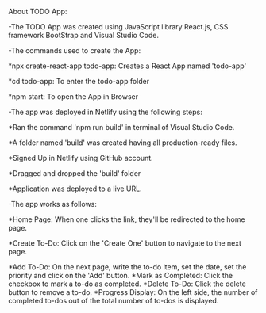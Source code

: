 About TODO App:


-The TODO App was created using JavaScript library React.js, CSS framework BootStrap and Visual Studio Code.


-The commands used to create the App:

   *npx create-react-app todo-app: Creates a React App named 'todo-app'
   
   *cd todo-app: To enter the todo-app folder
   
   *npm start: To open the App in Browser

   
-The app was deployed in Netlify using the following steps:

   *Ran the command 'npm run build' in terminal of Visual Studio Code.
   
   *A folder named 'build' was created having all production-ready files.
   
   *Signed Up in Netlify using GitHub account.
   
   *Dragged and dropped the 'build' folder
   
   *Application was deployed to a live URL.

   
-The app works as follows:

   *Home Page: When one clicks the link, they'll be redirected to the home page.
   
   *Create To-Do: Click on the 'Create One' button to navigate to the next page.
   
   *Add To-Do: On the next page, write the to-do item, set the date, set the priority and click on the 'Add' button. 
   *Mark as Completed: Click the checkbox to mark a to-do as completed.
   *Delete To-Do: Click the delete button to remove a to-do.
   *Progress Display: On the left side, the number of completed to-dos out of the total number of to-dos is displayed.
